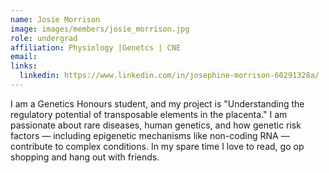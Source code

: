 ```yaml
---
name: Josie Morrison
image: images/members/josie_morrison.jpg
role: undergrad
affiliation: Physiology |Genetcs | CNE
email: 
links:
  linkedin: https://www.linkedin.com/in/josephine-morrison-60291328a/
---
```


I am a Genetics Honours student, and my project is "Understanding the regulatory potential of transposable elements in the placenta." I am passionate about rare diseases, human genetics, and how genetic risk factors — including epigenetic mechanisms like non-coding RNA — contribute to complex conditions. In my spare time I love to read, go op shopping and hang out with friends. 
